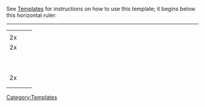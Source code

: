 <noinclude> See [Templates](:Category:Templates "wikilink") for
instructions on how to use this template; it begins below this
horizontal ruler:

------------------------------------------------------------------------

</noinclude>

|     |                    |     |
|-----|--------------------|-----|
|     | <used as light>    |     |
| 2x  | <worn on finger>   |     |
| 2x  | <worn around neck> |     |
|     | <worn on body>     |     |
|     | <worn on head>     |     |
|     | <worn on legs>     |     |
|     | <worn on feet>     |     |
|     | <worn on hands>    |     |
|     | <worn on arms>     |     |
|     | <held in offhand>  |     |
|     | <worn about body>  |     |
|     | <worn about waist> |     |
| 2x  | <worn on wrist>    |     |
|     | <wielded>          |     |
|     | <held>             |     |

<noinclude></noinclude>

[Category:Templates](Category:Templates "wikilink")
